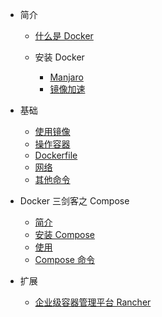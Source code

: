 - 简介

  - [什么是 Docker](introduction/what-is-docker.md)
  - 安装 Docker

    - [Manjaro](install/manjaro.md)
    - [镜像加速](install/mirror.md)

- 基础

  - [使用镜像](basic/image.md)
  - [操作容器](basic/container.md)
  - [Dockerfile](basic/docker-file.md)
  - [网络](basic/network.md)
  - [其他命令](basic/other.md)

- Docker 三剑客之 Compose

  - [简介](compose/what-is-compose.md)
  - [安装 Compose](compose/install.md)
  - [使用](compose/usage.md)
  - [Compose 命令](compose/commands.md)

- 扩展

  - [企业级容器管理平台 Rancher](further/rancher.md)